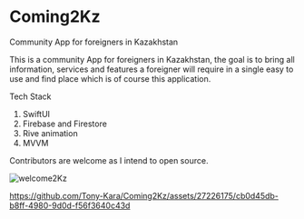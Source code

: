 # Coming2Kz
Community App for foreigners in Kazakhstan

This is a community App for foreigners in Kazakhstan, the goal is to bring all information, services and features a foreigner will require in a
single easy to use and find place which is of course this application. 

Tech Stack
1. SwiftUI
2. Firebase and Firestore
3. Rive animation
4. MVVM

Contributors are welcome as I intend to open source.

![welcome2Kz](https://github.com/Tony-Kara/Coming2Kz/assets/27226175/0331aaa2-d34e-4a64-b598-acbbf927bd7a)





https://github.com/Tony-Kara/Coming2Kz/assets/27226175/cb0d45db-b8ff-4980-9d0d-f56f3640c43d

